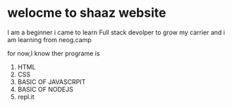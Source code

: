 # welocme to shaaz website

I am a beginner i came to learn Full stack devolper to grow my carrier and i am learning from neog.camp

for now,I know ther programe is
1. HTML
1. CSS
1. BASIC OF JAVASCRPIT
1. BASIC OF NODEJS
1. repl.it

